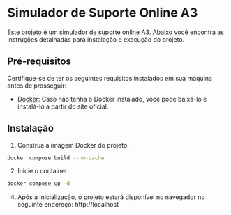 # Simulador de Suporte Online A3

Este projeto é um simulador de suporte online A3. Abaixo você encontra as instruções detalhadas para instalação e execução do projeto.

## Pré-requisitos

Certifique-se de ter os seguintes requisitos instalados em sua máquina antes de prosseguir:

- [Docker](https://www.docker.com/): Caso não tenha o Docker instalado, você pode baixá-lo e instalá-lo a partir do site oficial.

## Instalação

1. Construa a imagem Docker do projeto:

```bash
docker compose build --no-cache
```

2. Inicie o container:
```bash
docker compose up -d
```

4. Após a inicialização, o projeto estará disponível no navegador no seguinte endereço: http://localhost


